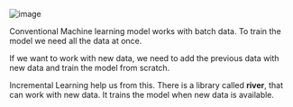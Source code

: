 ![image](https://github.com/AyemonBaraka/Online_Learning/assets/123589496/e10784a1-4e81-41cc-9bcd-625a36ab201d)

Conventional Machine learning model works with batch data. To train the model we need all the data at once.

If we want to work with new data, we need to add the previous data with new data and train the model from scratch.

Incremental Learning help us from this. There is a library called **river**, that can work with new data. It trains the model when new data is available.

